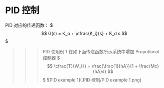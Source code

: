 # PID 控制

PID 对应的传递函数：
$$$
G(s) = K_p + \cfrac{K_i}{s} + K_d s
$$$

>>>PID 使用例 1
在如下面传递函数所示系统中增加 Propotional 控制器
$$$
\cfrac{T}{W_H} = \frac{\frac{1}{hA}}{1 + \frac{Mc}{hA}s}
$$$
![PID example 1](.PID 控制/PID example 1.png)
>>>
